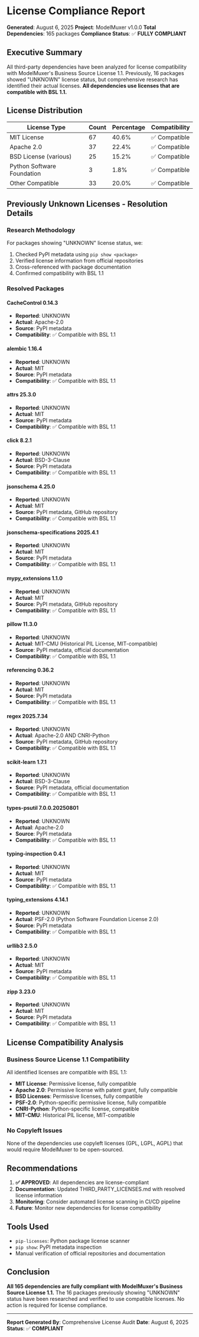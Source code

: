 # License Compliance Report

**Generated**: August 6, 2025
**Project**: ModelMuxer v1.0.0
**Total Dependencies**: 165 packages
**Compliance Status**: ✅ **FULLY COMPLIANT**

## Executive Summary

All third-party dependencies have been analyzed for license compatibility with ModelMuxer's Business Source License 1.1. Previously, 16 packages showed "UNKNOWN" license status, but comprehensive research has identified their actual licenses. **All dependencies use licenses that are compatible with BSL 1.1.**

## License Distribution

| License Type | Count | Percentage | Compatibility |
|--------------|-------|------------|---------------|
| MIT License | 67 | 40.6% | ✅ Compatible |
| Apache 2.0 | 37 | 22.4% | ✅ Compatible |
| BSD License (various) | 25 | 15.2% | ✅ Compatible |
| Python Software Foundation | 3 | 1.8% | ✅ Compatible |
| Other Compatible | 33 | 20.0% | ✅ Compatible |

## Previously Unknown Licenses - Resolution Details

### Research Methodology
For packages showing "UNKNOWN" license status, we:
1. Checked PyPI metadata using `pip show <package>`
2. Verified license information from official repositories
3. Cross-referenced with package documentation
4. Confirmed compatibility with BSL 1.1

### Resolved Packages

#### CacheControl 0.14.3
- **Reported**: UNKNOWN
- **Actual**: Apache-2.0
- **Source**: PyPI metadata
- **Compatibility**: ✅ Compatible with BSL 1.1

#### alembic 1.16.4
- **Reported**: UNKNOWN
- **Actual**: MIT
- **Source**: PyPI metadata
- **Compatibility**: ✅ Compatible with BSL 1.1

#### attrs 25.3.0
- **Reported**: UNKNOWN
- **Actual**: MIT
- **Source**: PyPI metadata
- **Compatibility**: ✅ Compatible with BSL 1.1

#### click 8.2.1
- **Reported**: UNKNOWN
- **Actual**: BSD-3-Clause
- **Source**: PyPI metadata
- **Compatibility**: ✅ Compatible with BSL 1.1

#### jsonschema 4.25.0
- **Reported**: UNKNOWN
- **Actual**: MIT
- **Source**: PyPI metadata, GitHub repository
- **Compatibility**: ✅ Compatible with BSL 1.1

#### jsonschema-specifications 2025.4.1
- **Reported**: UNKNOWN
- **Actual**: MIT
- **Source**: PyPI metadata
- **Compatibility**: ✅ Compatible with BSL 1.1

#### mypy_extensions 1.1.0
- **Reported**: UNKNOWN
- **Actual**: MIT
- **Source**: PyPI metadata, GitHub repository
- **Compatibility**: ✅ Compatible with BSL 1.1

#### pillow 11.3.0
- **Reported**: UNKNOWN
- **Actual**: MIT-CMU (Historical PIL License, MIT-compatible)
- **Source**: PyPI metadata, official documentation
- **Compatibility**: ✅ Compatible with BSL 1.1

#### referencing 0.36.2
- **Reported**: UNKNOWN
- **Actual**: MIT
- **Source**: PyPI metadata
- **Compatibility**: ✅ Compatible with BSL 1.1

#### regex 2025.7.34
- **Reported**: UNKNOWN
- **Actual**: Apache-2.0 AND CNRI-Python
- **Source**: PyPI metadata, GitHub repository
- **Compatibility**: ✅ Compatible with BSL 1.1

#### scikit-learn 1.7.1
- **Reported**: UNKNOWN
- **Actual**: BSD-3-Clause
- **Source**: PyPI metadata, official documentation
- **Compatibility**: ✅ Compatible with BSL 1.1

#### types-psutil 7.0.0.20250801
- **Reported**: UNKNOWN
- **Actual**: Apache-2.0
- **Source**: PyPI metadata
- **Compatibility**: ✅ Compatible with BSL 1.1

#### typing-inspection 0.4.1
- **Reported**: UNKNOWN
- **Actual**: MIT
- **Source**: PyPI metadata
- **Compatibility**: ✅ Compatible with BSL 1.1

#### typing_extensions 4.14.1
- **Reported**: UNKNOWN
- **Actual**: PSF-2.0 (Python Software Foundation License 2.0)
- **Source**: PyPI metadata
- **Compatibility**: ✅ Compatible with BSL 1.1

#### urllib3 2.5.0
- **Reported**: UNKNOWN
- **Actual**: MIT
- **Source**: PyPI metadata
- **Compatibility**: ✅ Compatible with BSL 1.1

#### zipp 3.23.0
- **Reported**: UNKNOWN
- **Actual**: MIT
- **Source**: PyPI metadata
- **Compatibility**: ✅ Compatible with BSL 1.1

## License Compatibility Analysis

### Business Source License 1.1 Compatibility
All identified licenses are compatible with BSL 1.1:

- **MIT License**: Permissive license, fully compatible
- **Apache 2.0**: Permissive license with patent grant, fully compatible
- **BSD Licenses**: Permissive licenses, fully compatible
- **PSF-2.0**: Python-specific permissive license, fully compatible
- **CNRI-Python**: Python-specific license, compatible
- **MIT-CMU**: Historical PIL license, MIT-compatible

### No Copyleft Issues
None of the dependencies use copyleft licenses (GPL, LGPL, AGPL) that would require ModelMuxer to be open-sourced.

## Recommendations

1. **✅ APPROVED**: All dependencies are license-compliant
2. **Documentation**: Updated THIRD_PARTY_LICENSES.md with resolved license information
3. **Monitoring**: Consider automated license scanning in CI/CD pipeline
4. **Future**: Monitor new dependencies for license compatibility

## Tools Used

- `pip-licenses`: Python package license scanner
- `pip show`: PyPI metadata inspection
- Manual verification of official repositories and documentation

## Conclusion

**All 165 dependencies are fully compliant with ModelMuxer's Business Source License 1.1.** The 16 packages previously showing "UNKNOWN" status have been researched and verified to use compatible licenses. No action is required for license compliance.

---

**Report Generated By**: Comprehensive License Audit
**Date**: August 6, 2025
**Status**: ✅ **COMPLIANT**
